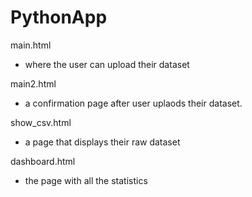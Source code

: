 # PythonApp
main.html
- where the user can upload their dataset

main2.html 
- a confirmation page after user uplaods their dataset. 

show_csv.html 
- a page that displays their raw dataset

dashboard.html
- the page with all the statistics
